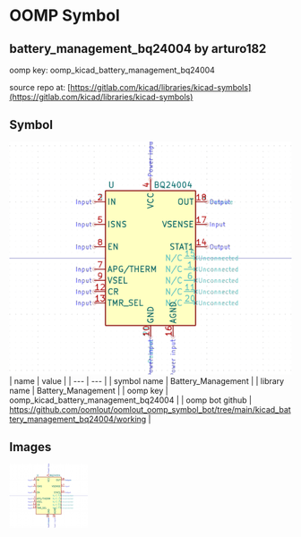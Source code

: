 # OOMP Symbol  
## battery_management_bq24004  by arturo182  
  
oomp key: oomp_kicad_battery_management_bq24004  
  
source repo at: [https://gitlab.com/kicad/libraries/kicad-symbols](https://gitlab.com/kicad/libraries/kicad-symbols)  
## Symbol  
  
[![working.png](working_600.png)](working.png)  
| name | value | 
| --- | --- | 
| symbol name | Battery_Management | 
| library name | Battery_Management | 
| oomp key | oomp_kicad_battery_management_bq24004 | 
| oomp bot github | https://github.com/oomlout/oomlout_oomp_symbol_bot/tree/main/kicad_battery_management_bq24004/working | 
## Images  
  
[![working.png](working_140.png)](working.png)  
